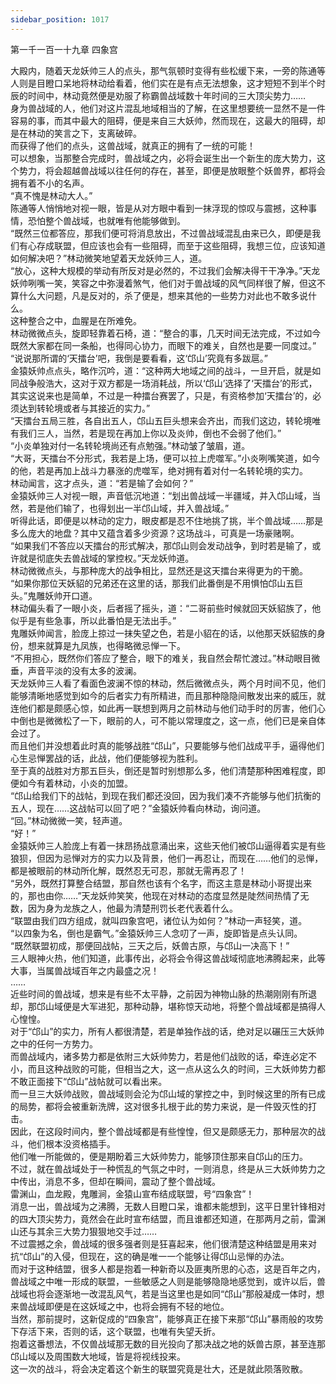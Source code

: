 ```yaml
---
sidebar_position: 1017
---
```

 第一千一百一十九章 四象宫


大殿内，随着天龙妖帅三人的点头，那气氛顿时变得有些松缓下来，一旁的陈通等人则是目瞪口呆地将林动给看着，他们实在是有点无法想象，这才短短不到半个时辰的时间中，林动竟然便是劝服了称霸兽战域数十年时间的三大顶尖势力……  
身为兽战域的人，他们对这片混乱地域相当的了解，在这里想要统一显然不是一件容易的事，而其中最大的阻碍，便是来自三大妖帅，然而现在，这最大的阻碍，却是在林动的笑言之下，支离破碎。  
而获得了他们的点头，这兽战域，就真正的拥有了一统的可能！  
可以想象，当那整合完成时，兽战域之内，必将会诞生出一个新生的庞大势力，这个势力，将会超越兽战域以往任何的存在，甚至，即便是放眼整个妖兽界，都将会拥有着不小的名声。  
“真不愧是林动大人。”  
陈通等人悄悄地对视一眼，皆是从对方眼中看到一抹浮现的惊叹与震撼，这种事情，恐怕整个兽战域，也就唯有他能够做到。  
“既然三位都答应，那我们便可将消息放出，不过兽战域混乱由来已久，即便是我们有心存成联盟，但应该也会有一些阻碍，而至于这些阻碍，我想三位，应该知道如何解决吧？”林动微笑地望着天龙妖帅三人，道。  
“放心，这种大规模的举动有所反对是必然的，不过我们会解决得干干净净。”天龙妖帅咧嘴一笑，笑容之中弥漫着煞气，他们对于兽战域的风气同样很了解，但这不算什么大问题，凡是反对的，杀了便是，想来其他的一些势力对此也不敢多说什么。  
这种整合之中，血腥是在所难免。  
林动微微点头，旋即轻靠着石椅，道：“整合的事，几天时间无法完成，不过如今既然大家都在同一条船，也得同心协力，而眼下的难关，自然也是要一同度过。”  
“说说那所谓的‘天擂台’吧，我倒是要看看，这‘邙山’究竟有多跋扈。”  
金猿妖帅点点头，略作沉吟，道：“这种两大地域之间的战斗，一旦开启，就是如同战争般浩大，这对于双方都是一场消耗战，所以‘邙山’选择了‘天擂台’的形式，其实这说来也是简单，不过是一种擂台赛罢了，只是，有资格参加‘天擂台’的，必须达到转轮境或者与其接近的实力。”  
“天擂台五局三胜，各自出五人，邙山五巨头想来会齐出，而我们这边，转轮境唯有我们三人，当然，若是现在再加上你以及炎帅，倒也不会弱了他们。”  
“小炎单独对付一名转轮境尚还有点勉强。”林动皱了皱眉，道。  
“大哥，天擂台不分形式，我若是上场，便可以拉上虎噬军。”小炎咧嘴笑道，如今的他，若是再加上战斗力暴涨的虎噬军，绝对拥有着对付一名转轮境的实力。  
林动闻言，这才点头，道：“若是输了会如何？”  
金猿妖帅三人对视一眼，声音低沉地道：“划出兽战域一半疆域，并入邙山域，当然，若是他们输了，也得划出一半邙山域，并入兽战域。”  
听得此话，即便是以林动的定力，眼皮都是忍不住地挑了挑，半个兽战域……那是多么庞大的地盘？其中又蕴含着多少资源？这场战斗，可真是一场豪赌啊。  
“如果我们不答应以天擂台的形式解决，那邙山则会发动战争，到时若是输了，或许就是彻底失去兽战域的掌控权。”天龙妖帅道。  
林动微微点头，与那种庞大的战争相比，显然还是这天擂台来得更为的干脆。  
“如果你那位天妖貂的兄弟还在这里的话，那我们此番倒是不用惧怕邙山五巨头。”鬼雕妖帅开口道。  
林动偏头看了一眼小炎，后者摇了摇头，道：“二哥前些时候就回天妖貂族了，他似乎是有些急事，所以此番怕是无法出手。”  
鬼雕妖帅闻言，脸庞上掠过一抹失望之色，若是小貂在的话，以他那天妖貂族的身份，想来就算是九凤族，也得略微忌惮一下。  
“不用担心，既然你们答应了整合，眼下的难关，我自然会帮忙渡过。”林动眼目微垂，声音平淡的没有太多的波澜。  
天龙妖帅三人看了看面色波澜不惊的林动，然后微微点头，两个月时间不见，他们能够清晰地感觉到如今的后者实力有所精进，而且那种隐隐间散发出来的威压，就连他们都是颇感心惊，如此再一联想到两月之前林动与他们动手时的厉害，他们心中倒也是微微松了一下，眼前的人，可不能以常理度之，这一点，他们已是亲自体会过了。  
而且他们并没想着此时真的能够战胜“邙山”，只要能够与他们战成平手，逼得他们心生忌惮罢战的话，此战，他们便能够视为胜利。  
至于真的战胜对方那五巨头，倒还是暂时别想那么多，他们清楚那种困难程度，即便如今有着林动，小炎的加盟。  
“邙山给我们下的战帖，到现在我们都还没回，因为我们凑不齐能够与他们抗衡的五人，现在……这战帖可以回了吧？”金猿妖帅看向林动，询问道。  
“回。”林动微微一笑，轻声道。  
“好！”  
金猿妖帅三人脸庞上有着一抹昂扬战意涌出来，这些天他们被邙山逼得着实是有些狼狈，但因为忌惮对方的实力以及背景，他们一再忍让，而现在……他们的忌惮，都是被眼前的林动所化解，既然忍无可忍，那就无需再忍了！  
“另外，既然打算整合结盟，那自然也该有个名字，而这主意是林动小哥提出来的，那也由你……”天龙妖帅笑笑，他现在对林动的态度显然是陡然间热情了无数，因为身为龙族之人，他最为清楚刑罚长老代表着什么。  
“联盟由我们四方组成，就叫四象宫吧，诸位认为如何？”林动一声轻笑，道。  
“以四象为名，倒也是霸气。”金猿妖帅三人念叨了一声，旋即皆是点头认同。  
“既然联盟初成，那便回战帖，三天之后，妖兽古原，与邙山一决高下！”  
三人眼神火热，他们知道，此事传出，必将会令得这兽战域彻底地沸腾起来，此等大事，当属兽战域百年之内最盛之况！  
……  
近些时间的兽战域，想来是有些不太平静，之前因为神物山脉的热潮刚刚有所退却，那邙山域便是大军进犯，那种动静，堪称惊天动地，将整个兽战域都是搞得人心惶惶。  
对于“邙山”的实力，所有人都很清楚，若是单独作战的话，绝对足以碾压三大妖帅之中的任何一方势力。  
而兽战域内，诸多势力都是依附三大妖帅势力，若是他们战败的话，牵连必定不小，而且这种战败的可能，但相当之大，这一点从这么久的时间，三大妖帅势力都不敢正面接下“邙山”战帖就可以看出来。  
而一旦三大妖帅战败，兽战域则会沦为邙山域的掌控之中，到时候这里的所有已成的局势，都将会被重新洗牌，这对很多扎根于此的势力来说，是一件毁灭性的打击。  
因此，在这段时间内，整个兽战域都是有些惶惶，但又是颇感无力，那种层次的战斗，他们根本没资格插手。  
他们唯一所能做的，便是期盼着三大妖帅势力，能够顶住那来自邙山的压力。  
不过，就在兽战域处于一种慌乱的气氛之中时，一则消息，终是从三大妖帅势力之中传出，消息不多，但却在瞬间，震动了整个兽战域。  
雷渊山，血龙殿，鬼雕涧，金猿山宣布结成联盟，号“四象宫”！  
消息一出，兽战域为之沸腾，无数人目瞪口呆，谁都未能想到，这平日里针锋相对的四大顶尖势力，竟然会在此时宣布结盟，而且谁都还知道，在那两月之前，雷渊山还与其余三大势力狠狠地交手过……  
不过震撼之余，兽战域的很多强者则是狂喜起来，他们很清楚这种结盟是用来对抗“邙山”的入侵，但现在，这的确是唯一一个能够让得邙山忌惮的办法。  
而对于这种结盟，很多人都是抱着一种新奇以及匪夷所思的心态，这是百年之内，兽战域之中唯一形成的联盟，一些敏感之人则是能够隐隐地感觉到，或许以后，兽战域也将会逐渐地一改混乱风气，若是当这里也是如同“邙山”那般凝成一体时，想来兽战域即便是在这妖域之中，也将会拥有不轻的地位。  
当然，那前提时，这新促成的“四象宫”，能够真正在接下来那“邙山”暴雨般的攻势下存活下来，否则的话，这个联盟，也唯有失望夭折。  
抱着这番想法，不仅兽战域那无数的目光投向了那决战之地的妖兽古原，甚至连那邙山域以及周围数大地域，皆是将视线投来。  
这一次的战斗，将会决定着这个新生的联盟究竟是壮大，还是就此陨落败散。  
  
  

